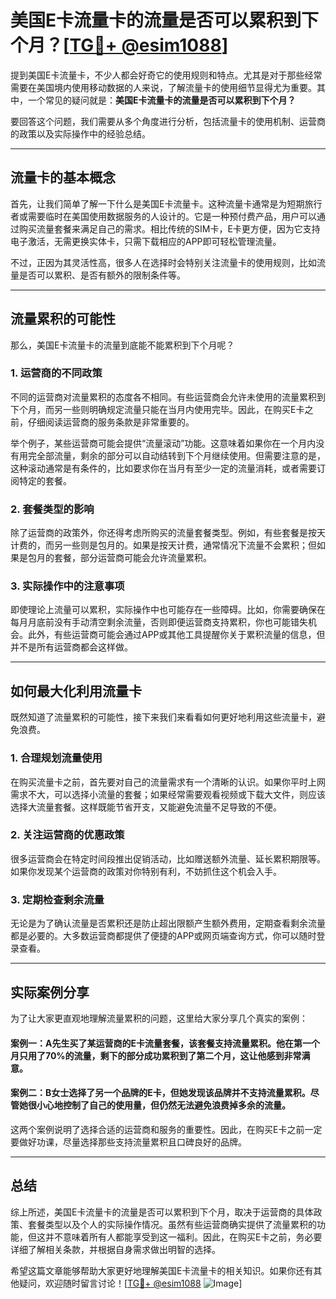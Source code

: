 # 美国E卡流量卡的流量是否可以累积到下个月？[[TG💪+ @esim1088](https://t.me/s/esim1088)]

提到美国E卡流量卡，不少人都会好奇它的使用规则和特点。尤其是对于那些经常需要在美国境内使用移动数据的人来说，了解流量卡的使用细节显得尤为重要。其中，一个常见的疑问就是：**美国E卡流量卡的流量是否可以累积到下个月？**

要回答这个问题，我们需要从多个角度进行分析，包括流量卡的使用机制、运营商的政策以及实际操作中的经验总结。

---

## 流量卡的基本概念

首先，让我们简单了解一下什么是美国E卡流量卡。这种流量卡通常是为短期旅行者或需要临时在美国使用数据服务的人设计的。它是一种预付费产品，用户可以通过购买流量套餐来满足自己的需求。相比传统的SIM卡，E卡更方便，因为它支持电子激活，无需更换实体卡，只需下载相应的APP即可轻松管理流量。

不过，正因为其灵活性高，很多人在选择时会特别关注流量卡的使用规则，比如流量是否可以累积、是否有额外的限制条件等。

---

## 流量累积的可能性

那么，美国E卡流量卡的流量到底能不能累积到下个月呢？

### 1. **运营商的不同政策**

不同的运营商对流量累积的态度各不相同。有些运营商会允许未使用的流量累积到下个月，而另一些则明确规定流量只能在当月内使用完毕。因此，在购买E卡之前，仔细阅读运营商的服务条款是非常重要的。

举个例子，某些运营商可能会提供“流量滚动”功能。这意味着如果你在一个月内没有用完全部流量，剩余的部分可以自动结转到下个月继续使用。但需要注意的是，这种滚动通常是有条件的，比如要求你在当月有至少一定的流量消耗，或者需要订阅特定的套餐。

### 2. **套餐类型的影响**

除了运营商的政策外，你还得考虑所购买的流量套餐类型。例如，有些套餐是按天计费的，而另一些则是包月的。如果是按天计费，通常情况下流量不会累积；但如果是包月的套餐，部分运营商可能会允许流量累积。

### 3. **实际操作中的注意事项**

即使理论上流量可以累积，实际操作中也可能存在一些障碍。比如，你需要确保在每月月底前没有手动清空剩余流量，否则即便运营商支持累积，你也可能错失机会。此外，有些运营商可能会通过APP或其他工具提醒你关于累积流量的信息，但并不是所有运营商都会这样做。

---

## 如何最大化利用流量卡

既然知道了流量累积的可能性，接下来我们来看看如何更好地利用这些流量卡，避免浪费。

### 1. **合理规划流量使用**

在购买流量卡之前，首先要对自己的流量需求有一个清晰的认识。如果你平时上网需求不大，可以选择小流量的套餐；如果经常需要观看视频或下载大文件，则应该选择大流量套餐。这样既能节省开支，又能避免流量不足导致的不便。

### 2. **关注运营商的优惠政策**

很多运营商会在特定时间段推出促销活动，比如赠送额外流量、延长累积期限等。如果你发现某个运营商的政策对你特别有利，不妨抓住这个机会入手。

### 3. **定期检查剩余流量**

无论是为了确认流量是否累积还是防止超出限额产生额外费用，定期查看剩余流量都是必要的。大多数运营商都提供了便捷的APP或网页端查询方式，你可以随时登录查看。

---

## 实际案例分享

为了让大家更直观地理解流量累积的问题，这里给大家分享几个真实的案例：

#### 案例一：A先生买了某运营商的E卡流量套餐，该套餐支持流量累积。他在第一个月只用了70%的流量，剩下的部分成功累积到了第二个月，这让他感到非常满意。

#### 案例二：B女士选择了另一个品牌的E卡，但她发现该品牌并不支持流量累积。尽管她很小心地控制了自己的使用量，但仍然无法避免浪费掉多余的流量。

这两个案例说明了选择合适的运营商和服务的重要性。因此，在购买E卡之前一定要做好功课，尽量选择那些支持流量累积且口碑良好的品牌。

---

## 总结

综上所述，美国E卡流量卡的流量是否可以累积到下个月，取决于运营商的具体政策、套餐类型以及个人的实际操作情况。虽然有些运营商确实提供了流量累积的功能，但这并不意味着所有人都能享受到这一福利。因此，在购买E卡之前，务必要详细了解相关条款，并根据自身需求做出明智的选择。

希望这篇文章能够帮助大家更好地理解美国E卡流量卡的相关知识。如果你还有其他疑问，欢迎随时留言讨论！[[TG💪+ @esim1088](https://t.me/s/esim1088) ![Image](https://i.postimg.cc/4NQfJmqS/Snipaste-2025-05-13-00-14-12.png)]